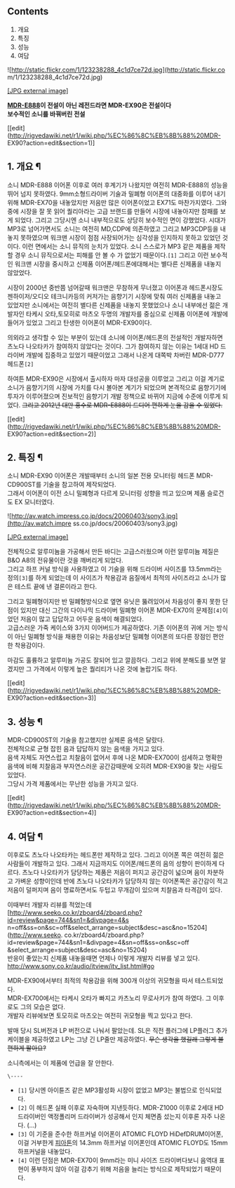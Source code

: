 ## Contents

    

1. 개요 
2. 특징 
3. 성능 
4. 여담 

  

![http://static.flickr.com/1/123238288_4c1d7ce72d.jpg](http://static.flickr.co
m/1/123238288_4c1d7ce72d.jpg)

[[JPG external image]](http://static.flickr.com/1/123238288_4c1d7ce72d.jpg)

**[MDR-E888](%EC%86%8C%EB%8B%88%20MDR-E888.md)이 전설이 아닌 레전드라면 MDR-EX90은 전설이다**  
**보수적인 소니를 바꿔버린 전설**

[[edit](http://rigvedawiki.net/r1/wiki.php/%EC%86%8C%EB%8B%88%20MDR-
EX90?action=edit&section=1)]

## 1. 개요 ¶

  

소니 MDR-E888 이어폰 이후로 여러 후계기가 나왔지만 여전히 MDR-E888의 성능을 뛰어 넘지 못하였다. 9mm소형드라이버 기술과
밀폐형 이어폰의 대중화를 이루어 내기 위해 MDR-EX70을 내놓았지만 저음만 많은 이어폰이었고 EX71도 마찬가지였다. 그와중에 시장을 잘
못 읽어 퀄리아라는 고급 브랜드를 만들어 시장에 내놓아지만 참패를 보게 되었다. 그리고 그당시엔 소니 내부적으로도 상당히 보수적인 면이
강했었다. 시대가 MP3로 넘어가면서도 소니는 여전히 MD,CDP에 의존하였고 그리고 MP3CDP등을 내놓지 못하였으며 워크맨 시장이 점점
사장되어가는 심각성을 인지하지 못하고 있었던 것이다. 이런 면에서는 소니 뮤직의 눈치가 있었다. 소니 스스로가 MP3 같은 제품을 제작할
경우 소니 뮤직으로서는 피해를 안 볼 수 가 없었기 때문이다.`[1]` 그리고 이런 보수적인 워크맨 시장을 중시하고 신제품
이어폰/헤드폰에대해서는 별다른 신제품을 내놓지 않았었다.

  

시장이 2000년 중반쯤 넘어갈때 워크맨은 무참하게 무너졌고 이어폰과 헤드폰시장도 젠하이저/오디오 테크니카등의 커저가는 음향기기 시장에 맞춰
여러 신제품을 내놓고 있었지만 소니에서는 여전히 별다른 신제품을 내놓지 못했었으나 소니 내부에선 젊은 개발자인 타케시 오타,토모히로 마츠오
두명의 개발자를 중심으로 신제품 이어폰에 개발에 들어가 있었고 그리고 탄생한 이어폰이 MDR-EX90이다.

  

의외라고 생각할 수 있는 부분이 있는데 소니에 이어폰/헤드폰의 전설적인 개발자하면 츠노다 나오타카가 참여하지 않았다는 것이다. 그가 참여하지
않는 이유는 1세대 HD 드라이버 개발에 집중하고 있었기 때문이었고 그래서 나온게 대쪽박 차버린 MDR-D777 헤드폰`[2]`

  

하여튼 MDR-EX90은 시장에서 출시하자 마자 대성공을 이루었고 그리고 이걸 계기로 소니가 음향기기의 시장에 가치를 다시 볼아본 계기가
되었으며 본격적으로 음향기기에 투자가 이루어졌으며 진보적인 음향기기 개발 정책으로 바뀌어 지금에 수준에 이루게 되었다. <del>그리고
2012년 대만 홍수로 MDR-E888이 드디어 편하게 눈을 감을 수 있었다.</del>

  

[[edit](http://rigvedawiki.net/r1/wiki.php/%EC%86%8C%EB%8B%88%20MDR-
EX90?action=edit&section=2)]

## 2. 특징 ¶

  

소니 MDR-EX90 이어폰은 개발때부터 소니의 일본 전용 모니터링 헤드폰 MDR-CD900ST를 기술을 참고하여 제작되었다.  
그래서 이어폰이 이전 소니 밀폐형과 다르게 모니터링 성향을 띄고 있으며 제품 슬로건도 EX 모니터였다.

  

![http://av.watch.impress.co.jp/docs/20060403/sony3.jpg](http://av.watch.impre
ss.co.jp/docs/20060403/sony3.jpg)

[[JPG external image]](http://av.watch.impress.co.jp/docs/20060403/sony3.jpg)

  
전체적으로 알루미늄을 가공해서 만든 바디는 고급스러웠으며 이런 알루미늄 제질은 B&O A8의 전유물이란 것을 깨버리게 되었다.  
그리고 하프 커널 방식을 사용하였고 이 기술을 위해 드라이버 사이즈를 13.5mm라는 정의`[3]`를 하게 되었는데 이 사이즈가 착용감과
음질에서 최적의 사이즈라고 소니가 많은 테스트 끝에 낸 결론이라고 한다.

  

그리고 밀폐형이지만 반 밀폐형방식으로 옆면 유닛은 뚫려있어서 차음성이 좋지 못한 단점이 있지만 대신 그간의 다이나믹 드라이버 밀폐형 이어폰
MDR-EX70의 문제점`[4]`이었던 저음이 많고 답답하고 어두운 음색이 해결되었다.  
고급스러운 가죽 케이스와 3가지 이어버드가 제공하였다. 기존 이어폰의 귀에 거는 방식이 아닌 밀폐형 방식을 채용한 이유는 차음성보단 밀폐형
이어폰의 또다른 장점인 편안한 착용감이다.

  

마감도 훌륭하고 알루미늄 가공도 잘되어 있고 깔끔하다. 그리고 위에 분해도를 보면 알겠지만 그 가격에서 이렇게 높은 퀄리티가 나온 것에
놀랍기도 하다.

  

[[edit](http://rigvedawiki.net/r1/wiki.php/%EC%86%8C%EB%8B%88%20MDR-
EX90?action=edit&section=3)]

## 3. 성능 ¶

  

MDR-CD900ST의 기술을 참고했지만 실제론 음색은 달랐다.  
전체적으로 균형 잡힌 음과 답답하지 않는 음색을 가지고 있다.  
음색 자체도 자연스럽고 치찰음이 없어서 후에 나온 MDR-EX700이 섬세하고 명확한 음색에 비해 치찰음과 부자연스러운 공간감때문에 오히려
MDR-EX90을 찾는 사람도 있었다.  
그당시 가격 제품에서는 무난한 성능을 가지고 있다.

  
  

[[edit](http://rigvedawiki.net/r1/wiki.php/%EC%86%8C%EB%8B%88%20MDR-
EX90?action=edit&section=4)]

## 4. 여담 ¶

  

이후로도 츠노다 나오타카는 헤드폰만 제작하고 있다. 그리고 이어폰 쪽은 여전히 젊은 사람들이 개발하고 있다. 그래서 지금까지도
이어폰/헤드폰의 음의 성향이 판이하게 다르다. 츠노다 나오타카가 담당하는 제품은 저음이 퍼지고 공간감이 넓으며 음이 차분하고 가벼운
성향이인데 반에 츠노다 나오타카가 담당하지 않는 이어폰쪽은 공간감이 적고 저음이 덜퍼지며 음이 명료하면서도 두텁고 무개감이 있으며 치찰음과
타격감이 있다.

  

이때부터 개발자 리뷰를 적었는데  
[http://www.seeko.co.kr/zboard4/zboard.php?id=review&page=744&sn1=&divpage=4&s
n=off&ss=on&sc=off&select_arrange=subject&desc=asc&no=15204](http://www.seeko.
co.kr/zboard4/zboard.php?id=review&page=744&sn1=&divpage=4&sn=off&ss=on&sc=off
&select_arrange=subject&desc=asc&no=15204)  
반응이 좋았는지 신제품 내놓을때면 언제나 이렇게 개발자 리뷰를 넣고 있다.  
<http://www.sony.co.kr/audio/itview/itv_list.html#go>

  

MDR-EX90에서부터 최적의 착용감을 위해 300개 이상의 귀모형을 따서 테스트되었다.  
MDR-EX700에서는 타케시 오타가 빠지고 카츠노리 무로사키가 참여 하였다. 그 이후로도 그의 모습은 없다.  
개발자 리뷰에보면 토모히로 마츠오는 여전히 귀모형을 찍고 있다고 한다.

  

발매 당시 SL버전과 LP 버전으로 나눠서 팔았는데. SL은 직전 플러그에 LP플러그 추가 케이블을 제공하였고 LP는 그냥 긴 LP줄만
제공하였다. <del>무슨 생각을 했길래 그렇게 불편하게 팔아요?</del>

  

소니측에서는 이 제품에 언급을 잘 안한다.

`\----`

  * `[1]` 당시엔 아이튠즈 같은 MP3활성화 시장이 없었고 MP3는 불법으로 인식되었다.
  * `[2]` 이 헤드폰 실패 이후로 자숙하며 지낸듯하다. MDR-Z1000 이후로 2세대 HD 드라이버인 액정폴리머 드라이버가 성공해서 인지 체면좀 섰는지 이후론 자주 나온다. (...)
  * `[3]` 이 기준을 준수한 하프커널 이어폰이 ATOMIC FLOYD HiDefDRUM이어폰, 이걸 거부한게 [피아톤](%ED%94%BC%EC%95%84%ED%86%A4.md)의 14.3mm 하프커널 이어폰인데 ATOMIC FLOYD도 15mm 하프커널을 내놓았다.
  * `[4]` 이런 단점은 MDR-EX70이 9mm라는 미니 사이즈 드라이버다보니 음역대 표현이 풍부하지 않아 이걸 감추기 위해 저음을 늘리는 방식으로 제작되었기 때문이다. 


